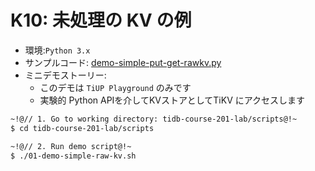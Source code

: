 # K10: 未処理の KV の例
+ 環境:`Python 3.x`
+ サンプルコード:
[demo-simple-put-get-rawkv.py](https://github.com/pingcap/tidb-course-201-lab/blob/master/scripts/demo-simple-put-get-rawkv.py)
+ ミニデモストーリー:
  + このデモは `TiUP Playground` のみです
  + 実験的 Python APIを介してKVストアとしてTiKV にアクセスします

```8
~!@// 1. Go to working directory: tidb-course-201-lab/scripts@!~
$ cd tidb-course-201-lab/scripts

~!@// 2. Run demo script@!~
$ ./01-demo-simple-raw-kv.sh

```